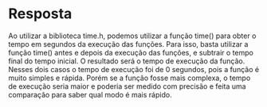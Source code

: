 # Resposta

Ao utilizar a biblioteca time.h, podemos utilizar a função time() para obter o tempo em segundos da execução das funções. Para isso, basta utilizar a função time() antes e depois da execução das funções, e subtrair o tempo final do tempo inicial. O resultado será o tempo de execução da função. Nesses dois casos o tempo de execução foi de 0 segundos, pois a função é muito simples e rápida. Porém se a função fosse mais complexa, o tempo de execução seria maior e poderia ser medido com precisão e feita uma comparação para saber qual modo é mais rápido.